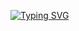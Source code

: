 [![Typing SVG](https://readme-typing-svg.herokuapp.com?color=%2336BCF7&lines=Hi+there,+I'm+Angel)](https://git.io/typing-svg)

